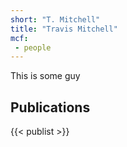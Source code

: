 ```yaml
---
short: "T. Mitchell"
title: "Travis Mitchell"
mcf:
 - people
---
```


This is some guy

## Publications
{{< publist >}}
